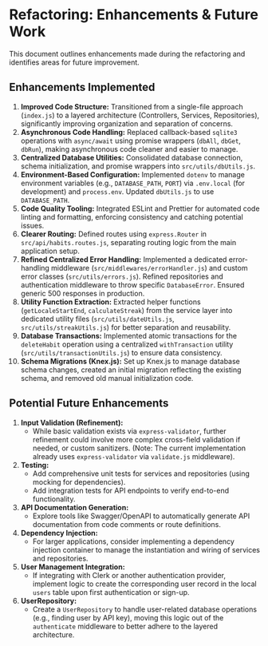 # Refactoring: Enhancements & Future Work

This document outlines enhancements made during the refactoring and identifies areas for future improvement.

## Enhancements Implemented

1.  **Improved Code Structure:** Transitioned from a single-file approach (`index.js`) to a layered architecture (Controllers, Services, Repositories), significantly improving organization and separation of concerns.
2.  **Asynchronous Code Handling:** Replaced callback-based `sqlite3` operations with `async/await` using promise wrappers (`dbAll`, `dbGet`, `dbRun`), making asynchronous code cleaner and easier to manage.
3.  **Centralized Database Utilities:** Consolidated database connection, schema initialization, and promise wrappers into `src/utils/dbUtils.js`.
4.  **Environment-Based Configuration:** Implemented `dotenv` to manage environment variables (e.g., `DATABASE_PATH`, `PORT`) via `.env.local` (for development) and `process.env`. Updated `dbUtils.js` to use `DATABASE_PATH`.
5.  **Code Quality Tooling:** Integrated ESLint and Prettier for automated code linting and formatting, enforcing consistency and catching potential issues.
6.  **Clearer Routing:** Defined routes using `express.Router` in `src/api/habits.routes.js`, separating routing logic from the main application setup.
7.  **Refined Centralized Error Handling:** Implemented a dedicated error-handling middleware (`src/middlewares/errorHandler.js`) and custom error classes (`src/utils/errors.js`). Refined repositories and authentication middleware to throw specific `DatabaseError`. Ensured generic 500 responses in production.
8.  **Utility Function Extraction:** Extracted helper functions (`getLocaleStartEnd`, `calculateStreak`) from the service layer into dedicated utility files (`src/utils/dateUtils.js`, `src/utils/streakUtils.js`) for better separation and reusability.
9.  **Database Transactions:** Implemented atomic transactions for the `deleteHabit` operation using a centralized `withTransaction` utility (`src/utils/transactionUtils.js`) to ensure data consistency.
10. **Schema Migrations (Knex.js):** Set up Knex.js to manage database schema changes, created an initial migration reflecting the existing schema, and removed old manual initialization code.

## Potential Future Enhancements

1.  **Input Validation (Refinement):**
    - While basic validation exists via `express-validator`, further refinement could involve more complex cross-field validation if needed, or custom sanitizers. (Note: The current implementation already uses `express-validator` via `validate.js` middleware).
2.  **Testing:**
    - Add comprehensive unit tests for services and repositories (using mocking for dependencies).
    - Add integration tests for API endpoints to verify end-to-end functionality.
3.  **API Documentation Generation:**
    - Explore tools like Swagger/OpenAPI to automatically generate API documentation from code comments or route definitions.
4.  **Dependency Injection:**
    - For larger applications, consider implementing a dependency injection container to manage the instantiation and wiring of services and repositories.
5.  **User Management Integration:**
    - If integrating with Clerk or another authentication provider, implement logic to create the corresponding user record in the local `users` table upon first authentication or sign-up.
6.  **UserRepository:**
    - Create a `UserRepository` to handle user-related database operations (e.g., finding user by API key), moving this logic out of the `authenticate` middleware to better adhere to the layered architecture.
